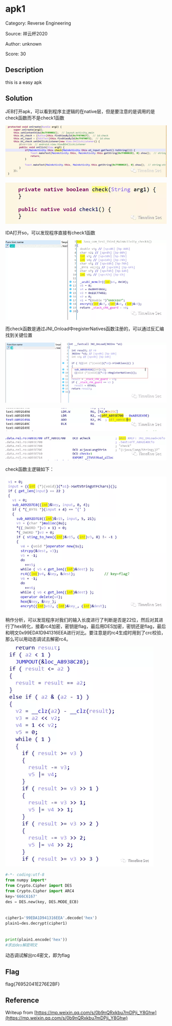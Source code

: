 # apk1

Category: Reverse Engineering

Source: 祥云杯2020

Author: unknown

Score: 30

## Description

this is a easy apk

## Solution

JEB打开apk，可以看到程序主逻辑的在native层，但是要注意的是调用的是check函数而不是check1函数

![图片](../../assets/apk1.png)       

![图片](../../assets/apk2.webp)   

IDA打开so，可以发现程序直接有check1函数

![图片](../../assets/apk3.webp)   

而check函数是通过JNI_Onload中registerNatives函数注册的，可以通过反汇编找到关键位置

![图片](../../assets/apk4.webp)

![图片](../../assets/apk5.webp)

![图片](../../assets/apk6.webp)   

check函数主逻辑如下：

![图片](../../assets/apk7.webp)   

稍作分析，可以发现程序对我们的输入长度进行了判断是否是22位，然后对其进行了hex转化，接着rc4加密，密钥是flag，最后用DES加密，密钥还是flag，最后和明文0x99EDA1D941316EEA进行对比。要注意是的rc4生成时用到了crc校验，那么可以用动态调试去解密rc4。

![图片](../../assets/apk8.webp)

```python
#-*- coding:utf-8   
from numpy import*
from Crypto.Cipher import DES
from Crypto.Cipher import ARC4
key='666C6167'
des = DES.new(key, DES.MODE_ECB)


cipher1='99EDA1D941316EEA'.decode('hex')
plain1=des.decrypt(cipher1)


print(plain1.encode('hex'))
#求出des解密明文
```

动态调试解出rc4密文，即为flag

## Flag

flag{76952041E276E2BF}

## Reference

Writeup from [https://mp.weixin.qq.com/s/0b9nQRxkbu7mDPji_Y8Ghw](https://mp.weixin.qq.com/s/0b9nQRxkbu7mDPji_Y8Ghw)